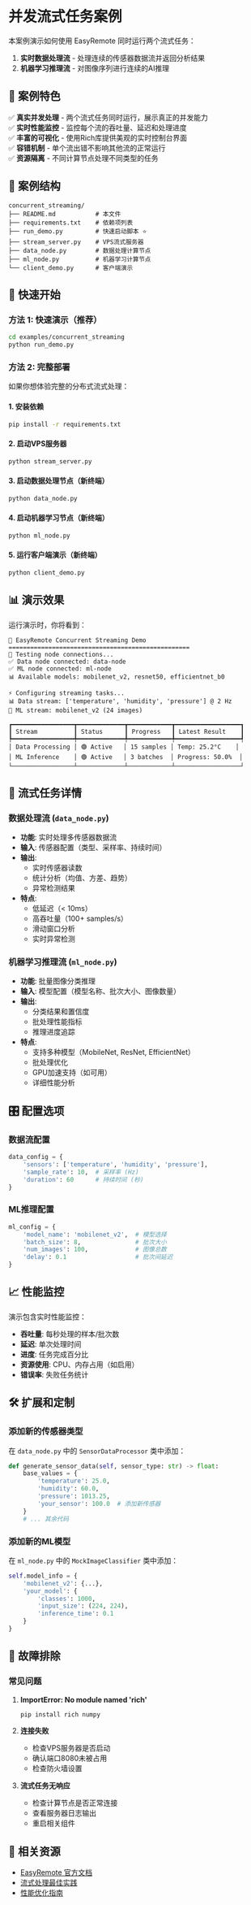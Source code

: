 # 并发流式任务案例

本案例演示如何使用 EasyRemote 同时运行两个流式任务：
1. **实时数据处理流** - 处理连续的传感器数据流并返回分析结果
2. **机器学习推理流** - 对图像序列进行连续的AI推理

## 🎯 案例特色

✅ **真实并发处理** - 两个流式任务同时运行，展示真正的并发能力  
✅ **实时性能监控** - 监控每个流的吞吐量、延迟和处理进度  
✅ **丰富的可视化** - 使用Rich库提供美观的实时控制台界面  
✅ **容错机制** - 单个流出错不影响其他流的正常运行  
✅ **资源隔离** - 不同计算节点处理不同类型的任务  

## 📁 案例结构

```
concurrent_streaming/
├── README.md           # 本文件
├── requirements.txt    # 依赖项列表
├── run_demo.py         # 快速启动脚本 ⭐
├── stream_server.py    # VPS流式服务器
├── data_node.py        # 数据处理计算节点
├── ml_node.py          # 机器学习计算节点
└── client_demo.py      # 客户端演示
```

## 🚀 快速开始

### 方法 1: 快速演示（推荐）
```bash
cd examples/concurrent_streaming
python run_demo.py
```

### 方法 2: 完整部署
如果你想体验完整的分布式流式处理：

#### 1. 安装依赖
```bash
pip install -r requirements.txt
```

#### 2. 启动VPS服务器
```bash
python stream_server.py
```

#### 3. 启动数据处理节点（新终端）
```bash
python data_node.py
```

#### 4. 启动机器学习节点（新终端）
```bash
python ml_node.py
```

#### 5. 运行客户端演示（新终端）
```bash
python client_demo.py
```

## 📊 演示效果

运行演示时，你将看到：

```
🎯 EasyRemote Concurrent Streaming Demo
==================================================
🔗 Testing node connections...
✅ Data node connected: data-node
✅ ML node connected: ml-node
📊 Available models: mobilenet_v2, resnet50, efficientnet_b0

⚡ Configuring streaming tasks...
📊 Data stream: ['temperature', 'humidity', 'pressure'] @ 2 Hz
🤖 ML stream: mobilenet_v2 (24 images)

┏━━━━━━━━━━━━━━━━━┳━━━━━━━━━━━━━┳━━━━━━━━━━━━┳━━━━━━━━━━━━━━━━━━┓
┃ Stream          ┃ Status      ┃ Progress   ┃ Latest Result    ┃
┡━━━━━━━━━━━━━━━━━╇━━━━━━━━━━━━━╇━━━━━━━━━━━━╇━━━━━━━━━━━━━━━━━━┩
│ Data Processing │ 🟢 Active   │ 15 samples │ Temp: 25.2°C    │
│ ML Inference    │ 🟢 Active   │ 3 batches  │ Progress: 50.0%  │
└─────────────────┴─────────────┴────────────┴──────────────────┘
```

## 🔧 流式任务详情

### 数据处理流 (`data_node.py`)
- **功能**: 实时处理多传感器数据流
- **输入**: 传感器配置（类型、采样率、持续时间）
- **输出**: 
  - 实时传感器读数
  - 统计分析（均值、方差、趋势）
  - 异常检测结果
- **特点**: 
  - 低延迟（< 10ms）
  - 高吞吐量（100+ samples/s）
  - 滑动窗口分析
  - 实时异常检测

### 机器学习推理流 (`ml_node.py`)
- **功能**: 批量图像分类推理
- **输入**: 模型配置（模型名称、批次大小、图像数量）
- **输出**: 
  - 分类结果和置信度
  - 批处理性能指标
  - 推理进度追踪
- **特点**: 
  - 支持多种模型（MobileNet, ResNet, EfficientNet）
  - 批处理优化
  - GPU加速支持（如可用）
  - 详细性能分析

## 🎛️ 配置选项

### 数据流配置
```python
data_config = {
    'sensors': ['temperature', 'humidity', 'pressure'],
    'sample_rate': 10,  # 采样率 (Hz)
    'duration': 60      # 持续时间 (秒)
}
```

### ML推理配置
```python
ml_config = {
    'model_name': 'mobilenet_v2',  # 模型选择
    'batch_size': 8,               # 批次大小
    'num_images': 100,             # 图像总数
    'delay': 0.1                   # 批次间延迟
}
```

## 📈 性能监控

演示包含实时性能监控：
- **吞吐量**: 每秒处理的样本/批次数
- **延迟**: 单次处理时间
- **进度**: 任务完成百分比
- **资源使用**: CPU、内存占用（如启用）
- **错误率**: 失败任务统计

## 🛠️ 扩展和定制

### 添加新的传感器类型
在 `data_node.py` 中的 `SensorDataProcessor` 类中添加：
```python
def generate_sensor_data(self, sensor_type: str) -> float:
    base_values = {
        'temperature': 25.0,
        'humidity': 60.0,
        'pressure': 1013.25,
        'your_sensor': 100.0  # 添加新传感器
    }
    # ... 其余代码
```

### 添加新的ML模型
在 `ml_node.py` 中的 `MockImageClassifier` 类中添加：
```python
self.model_info = {
    'mobilenet_v2': {...},
    'your_model': {
        'classes': 1000,
        'input_size': (224, 224),
        'inference_time': 0.1
    }
}
```

## 🐛 故障排除

### 常见问题

1. **ImportError: No module named 'rich'**
   ```bash
   pip install rich numpy
   ```

2. **连接失败**
   - 检查VPS服务器是否启动
   - 确认端口8080未被占用
   - 检查防火墙设置

3. **流式任务无响应**
   - 检查计算节点是否正常连接
   - 查看服务器日志输出
   - 重启相关组件

## 🔗 相关资源

- [EasyRemote 官方文档](https://github.com/Qingbolan/EasyRemote)
- [流式处理最佳实践](../basic/)
- [性能优化指南](../../docs/performance.md) 